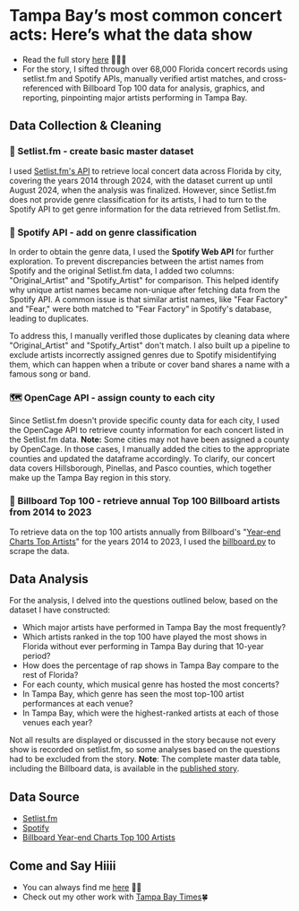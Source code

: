 # Tampa Bay’s most common concert acts: Here’s what the data show

- Read the full story [here](https://www.tampabay.com/life-culture/music/2024/09/23/tampa-bay-st-petersburg-concerts-most/) 🎵🎸🎹
- For the story, I sifted through over 68,000 Florida concert records using setlist.fm and Spotify APIs, manually verified artist matches, and cross-referenced with Billboard Top 100 data for analysis, graphics, and reporting, pinpointing major artists performing in Tampa Bay.


## Data Collection & Cleaning

### 🎵 Setlist.fm - create basic master dataset
I used [Setlist.fm's API](https://api.setlist.fm/docs/1.0/index.html) to retrieve local concert data across Florida by city, covering the years 2014 through 2024, with the dataset current up until August 2024, when the analysis was finalized. However, since Setlist.fm does not provide genre classification for its artists, I had to turn to the Spotify API to get genre information for the data retrieved from Setlist.fm.

### 🎵 Spotify API - add on genre classification 

In order to obtain the genre data, I used the <b>Spotify Web API</b> for further exploration. To prevent discrepancies between the artist names from Spotify and the original Setlist.fm data, I added two columns: "Original_Artist" and "Spotify_Artist" for comparison. This helped identify why unique artist names became non-unique after fetching data from the Spotify API. A common issue is that similar artist names, like "Fear Factory" and "Fear," were both matched to "Fear Factory" in Spotify's database, leading to duplicates. 

To address this, I manually verifIed those duplicates by cleaning data where "Original_Artist" and "Spotify_Artist" don't match. I also built up a pipeline to exclude artists incorrectly assigned genres due to Spotify misidentifying them, which can happen when a tribute or cover band shares a name with a famous song or band. 

### 🗺️ OpenCage API - assign county to each city

Since Setlist.fm doesn't provide specific county data for each city, I used the OpenCage API to retrieve county information for each concert listed in the Setlist.fm data. <b>Note:</b> Some cities may not have been assigned a county by OpenCage. In those cases, I manually added the cities to the appropriate counties and updated the dataframe accordingly. To clarify, our concert data covers Hillsborough, Pinellas, and Pasco counties, which together make up the Tampa Bay region in this story.

### 🎵 Billboard Top 100 - retrieve annual Top 100 Billboard artists from 2014 to 2023

To retrieve data on the top 100 artists annually from Billboard's "[Year-end Charts Top Artists](https://www.billboard.com/charts/year-end/top-artists/)" for the years 2014 to 2023, I used the [billboard.py](https://github.com/guoguo12/billboard-charts?tab=readme-ov-file) to scrape the data.

## Data Analysis

For the analysis, I delved into the questions outlined below, based on the dataset I have constructed:

- Which major artists have performed in Tampa Bay the most frequently?
- Which artists ranked in the top 100 have played the most shows in Florida without ever performing in Tampa Bay during that 10-year period?
- How does the percentage of rap shows in Tampa Bay compare to the rest of Florida?
- For each county, which musical genre has hosted the most concerts?
- In Tampa Bay, which genre has seen the most top-100 artist performances at each venue?
- In Tampa Bay, which were the highest-ranked artists at each of those venues each year?

Not all results are displayed or discussed in the story because not every show is recorded on setlist.fm, so some analyses based on the questions had to be excluded from the story. <b>Note</b>: The complete master data table, including the Billboard data, is available in the [published story](https://www.tampabay.com/life-culture/music/2024/09/23/tampa-bay-st-petersburg-concerts-most/).


## Data Source

- [Setlist.fm](https://www.setlist.fm)
- [Spotify](https://developer.spotify.com/documentation/web-api/concepts/api-calls)
- [Billboard Year-end Charts Top 100 Artists](https://www.billboard.com/charts/year-end/top-artists/)

## Come and Say Hiiii

- You can always find me [here](https://luyi-eve.github.io) 🐝✨ 
- Check out my other work with [Tampa Bay Times](https://www.tampabay.com/author/eve-lu/)🍀


